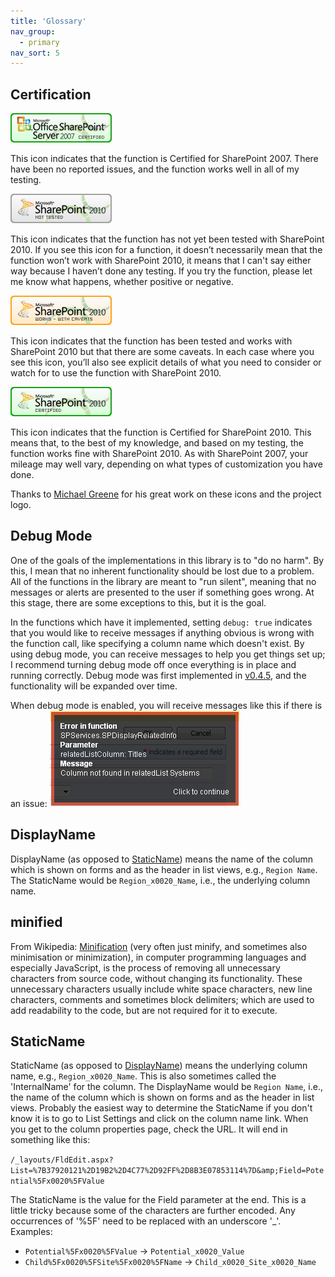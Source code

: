 ```yaml
---
title: 'Glossary'
nav_group:
  - primary
nav_sort: 5
---
```


## Certification

![Certified for SharePoint 2007](img/sp2007-certified.jpg)

This icon indicates that the function is Certified for SharePoint 2007. There have been no reported issues, and the function works well in all of my testing.<br /> </p>

![Not Tested with SharePoint 2010](img/sp2010-nottested.jpg)

This icon indicates that the function has not yet been tested with SharePoint 2010. If you see this icon for a function, it doesn&rsquo;t necessarily mean that the function won&rsquo;t work with SharePoint 2010, it means that I can't say either way because I haven&rsquo;t done any testing. If you try the function, please let me know what happens, whether positive or negative.

![Works with Caveats with SharePoint 2010](img/sp2010-works.jpg)

This icon indicates that the function has been tested and works with SharePoint 2010 but that there are some caveats. In each case where you see this icon, you&rsquo;ll also see explicit details of what you need to consider or watch for to use the function with SharePoint 2010.<br /> </p>

![Certified for SharePoint 2010](img/sp2010-certified.jpg)

This icon indicates that the function is Certified for SharePoint 2010. This means that, to the best of my knowledge, and based on my testing, the function works fine with SharePoint 2010. As with SharePoint 2007, your mileage may well vary, depending on what types of customization you have done.

Thanks to <a href="http://htdweb.com/">Michael Greene</a> for his great work on these icons and the project logo.</p>

## Debug Mode
One of the goals of the implementations in this library is to "do no harm". By this, I mean that no inherent functionality should be lost due to a problem. All of the functions in the library are meant to "run silent", meaning that no messages or alerts are presented to the user if something goes wrong. At this stage, there are some exceptions to this, but it is the goal.

In the functions which have it implemented, setting `debug: true` indicates that you would like to receive messages if anything obvious is wrong with the function call, like specifying a column name which doesn't exist. By using debug mode, you can receive messages to help you get things set up; I recommend turning debug mode off once everything is in place and running correctly. Debug mode was first implemented in <a href="http://spservices.codeplex.com/Release/ProjectReleases.aspx?ReleaseId=35706"> v0.4.5</a>, and the functionality will be expanded over time.

When debug mode is enabled, you will receive messages like this if there is an issue:
![](../img/debugmode.png)

## DisplayName
DisplayName (as opposed to [StaticName](#staticname)) means the name of the column which is shown on forms and as the header in list views, e.g., `Region Name`. The StaticName would be `Region_x0020_Name`, i.e., the underlying column name.

## minified
From Wikipedia: [Minification](http://en.wikipedia.org/wiki/Minify) (very often just minify, and sometimes also minimisation or minimization), in computer programming languages and especially JavaScript, is the process of removing all unnecessary characters from source code, without changing its functionality. These unnecessary characters usually include white space characters, new line characters, comments and sometimes block delimiters; which are used to add readability to the code, but are not required for it to execute.</p>

## StaticName
StaticName (as opposed to [DisplayName](#displayname)) means the underlying column name, e.g., `Region_x0020_Name`. This is also sometimes called the 'InternalName' for the column. The DisplayName would be `Region Name`, i.e., the name of the column which is shown on forms and as the header in list views. Probably the easiest way to determine the StaticName if you don't know it is to go to List Settings and click on the column name link. When you get to the column properties page, check the URL. It will end in something like this:

`/_layouts/FldEdit.aspx?List=%7B37920121%2D19B2%2D4C77%2D92FF%2D8B3E07853114%7D&amp;Field=Potential%5Fx0020%5FValue`

The StaticName is the value for the Field parameter at the end. This is a little tricky because some of the characters are further encoded. Any occurrences of '%5F' need to be replaced with an underscore '_'. Examples:</p>

* `Potential%5Fx0020%5FValue` -> `Potential_x0020_Value`
* `Child%5Fx0020%5FSite%5Fx0020%5FName` -> `Child_x0020_Site_x0020_Name`
